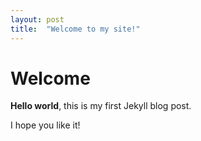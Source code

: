 ```yaml
---
layout: post
title:  "Welcome to my site!"
---
```


# Welcome

**Hello world**, this is my first Jekyll blog post.

I hope you like it!
